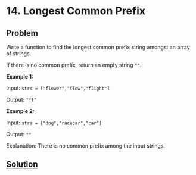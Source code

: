 # 14. Longest Common Prefix

## Problem

Write a function to find the longest common prefix string amongst an array of strings.

If there is no common prefix, return an empty string ```""```.

 

**Example 1:**

Input: ```strs = ["flower","flow","flight"]```

Output: ```"fl"```

**Example 2:**

Input: ```strs = ["dog","racecar","car"]```

Output: ```""```

Explanation: There is no common prefix among the input strings.

## [Solution](answer.py)
